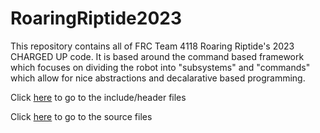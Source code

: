 # RoaringRiptide2023
This repository contains all of FRC Team 4118 Roaring Riptide's 2023 CHARGED UP code. It is based around the command based framework which focuses on dividing the robot into "subsystems" and "commands" which allow for nice abstractions and decalarative based programming.

Click [here](https://github.com/FRC-Riptide-4118/RoaringRiptide2023/tree/master/src/main/include) to go to the include/header files

Click [here](https://github.com/FRC-Riptide-4118/RoaringRiptide2023/tree/master/src/main/cpp) to go to the source files

